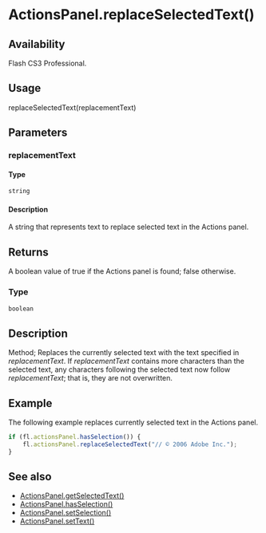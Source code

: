 # ActionsPanel.replaceSelectedText()

## Availability

Flash CS3 Professional.

## Usage

replaceSelectedText(replacementText)

## Parameters

### **replacementText**

#### Type

```typescript
string
```

#### Description

A string that represents text to replace selected text in the Actions panel.

## Returns

A boolean value of true if the Actions panel is found; false otherwise.

### Type

```typescript
boolean
```

## Description

Method; Replaces the currently selected text with the text specified in *replacementText*. If *replacementText* contains more characters than the selected text, any characters following the selected text now follow *replacementText*; that is, they are not overwritten.

## Example

The following example replaces currently selected text in the Actions panel.

```javascript
if (fl.actionsPanel.hasSelection()) {
    fl.actionsPanel.replaceSelectedText("// © 2006 Adobe Inc.");
}
```

## See also

- [ActionsPanel.getSelectedText()](../ActionsPanel_object/ActionsPanel2.md)
- [ActionsPanel.hasSelection()](../ActionsPanel_object/ActionsPanel4.md)
- [ActionsPanel.setSelection()](../ActionsPanel_object/ActionsPanel7.md)
- [ActionsPanel.setText()](../ActionsPanel_object/ActionsPanel8.md)
